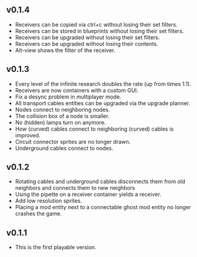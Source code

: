 ## v0.1.4
* Receivers can be copied via ctrl+c without losing their set filters.
* Receivers can be stored in blueprints without losing their set filters.
* Receivers can be upgraded without losing their set filters.
* Receivers can be upgraded without losing their contents.
* Alt-view shows the filter of the receiver.

## v0.1.3
* Every level of the infinite research doubles the rate (up from times 1.1).
* Receivers are now containers with a custom GUI.
* Fix a desync problem in multiplayer mode.
* All transport cables entities can be upgraded via the upgrade planner.
* Nodes connect to neighboring nodes.
* The collision box of a node is smaller.
* No (hidden) lamps turn on anymore.
* How (curved) cables connect to neighboring (curved) cables is improved.
* Circuit connector sprites are no longer drawn.
* Underground cables connect to nodes.

## v0.1.2
* Rotating cables and underground cables disconnects them from old neighbors and connects them to new neighbors
* Using the pipette on a receiver container yields a receiver.
* Add low resolution sprites.
* Placing a mod entity next to a connectable ghost mod entity no longer crashes the game.

## v0.1.1
* This is the first playable version.
